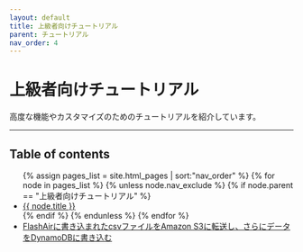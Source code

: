 ```yaml
---
layout: default
title: 上級者向けチュートリアル
parent: チュートリアル
nav_order: 4
---
```


# 上級者向けチュートリアル

高度な機能やカスタマイズのためのチュートリアルを紹介しています。

<hr>
<h2 class="text-delta">Table of contents</h2>
<ul>
{% assign pages_list = site.html_pages | sort:"nav_order" %}
{% for node in pages_list %}
  {% unless node.nav_exclude %}
    {% if node.parent == "上級者向けチュートリアル" %}
     <li>
      <a href="{{ node.url | absolute_url }}">{{ node.title }}</a>
    </li>
    {% endif %}
  {% endunless %}
{% endfor %}
  <li>
    <a href="https://qiita.com/kyoso_bizdev/private/da5d386a01d56511cd73" target="_blank">FlashAirに書き込まれたcsvファイルをAmazon S3に転送し、さらにデータをDynamoDBに書き込む</a>
  </li>
</ul>